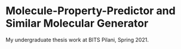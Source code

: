 # Molecule-Property-Predictor and Similar Molecular Generator

My undergraduate thesis work at BITS Pilani, Spring 2021.
